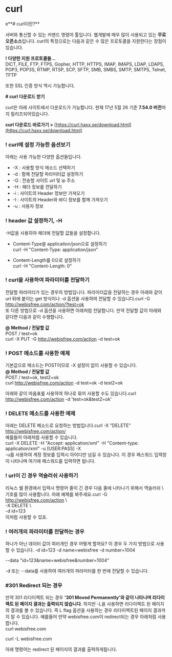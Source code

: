 # curl

e**\# curl이란?**

서버와 통신할 수 있는 커맨드 명령어 툴입니다. 웹개발에 매우 많이 사용되고 있는 **무료 오픈소스**입니다. curl의 특징으로는 다음과 같은 수 많은 프로토콜을 지원한다는 장점이 있습니다.  
  
**! 다양한 지원 프로토콜들...**  
DICT, FILE, FTP, FTPS, Gopher, HTTP, HTTPS, IMAP, IMAPS, LDAP, LDAPS, POP3, POP3S, RTMP, RTSP, SCP, SFTP, SMB, SMBS, SMTP, SMTPS, Telnet, TFTP  
  
또한 SSL 인증 방식 역시 가능합니다.   


**\# curl 다운로드 받기**  


curl은 아래 사이트에서 다운로드가 가능합니다. 현재 17년 5월 26 기준 **7.54.0 버전**까지 릴리즈되어있습니다.  
  
**curl 다운로드 바로가기 &gt;** [https://curl.haxx.se/download.html](https://curl.haxx.se/download.html)  


### ! curl에 설정 가능한 옵션보기

아래는 사용 가능한 다양한 옵션들입니다.

* -X : 사용할 방식 메소드 선택하기
* -d : 함께 전달할 파라미터값 설정하기
* -G : 전송할 사이트 url 및 ip 주소
* -H : 헤더 정보를 전달하기
* -i : 사이트의 Header 정보만 가져오기
* -I : 사이트의 Header와 바디 정보를 함께 가져오기
* -u : 사용자 정보  

### ! header 값 설정하기, -H

-H값을 사용히야 헤더에 전달할 값들을 설정합니다.  
- Content-Type을 application/json으로 설정하기  
curl -H "Content-Type: application/json"  
  
- Content-Length를 0으로 설정하기  
curl -H "Content-Length: 0"  
  


### ! curl을 사용하여 파라미터를 전달하기

전달할 파라미터가 있는 경우의 방법입니다. 파라미터값을 전달하는 경우 아래와 같이 url 뒤에 붙이는 get 방식이나 -d 옵션을 사용하여 전달할 수 있습니다.curl -G http://webisfree.com/action/?test=ok  
또 다른 방법으로 -d 옵션을 사용하면 아래처럼 전달합니다. 만약 전달할 값이 아래와 같다면 다음과 같이 수행합니다.  
  
**@ Method / 전달할 값**  
POST / test=ok  
curl -X PUT -G http://webisfree.com/action -d test=ok  


### ! POST 메소드를 사용한 예제

기본값으로 메소드는 POST이므로 -X 설정이 없이 사용할 수 있습니다.  
**@ Method / 전달할 값**  
POST / test=ok, test2=ok  
curl http://webisfree.com/action -d test=ok -d test2=ok  
  
아래와 같이 따옴표를 사용하여 하나로 묶어 사용할 수도 있습니다.curl http://webisfree.com/action -d 'test=ok&test2=ok'  
  


### ! DELETE 메소드를 사용한 예제

아래는 DELETE 메소드로 요청하는 방법입니다.curl -X "DELETE" http://webisfree.com/action/  
예를들어 아래처럼 사용할 수 있습니다.  
curl -X DELETE -H "Accept: application/xml" -H "Content-type: application/xml" -u \[USER:PASS\] -X  
-u를 사용하여 계정 정보를 입력시 아이디만 넘길 수 있습니다. 이 경우 패스워드 입력창이 나타나며 여기에 패스워드를 입력하면 됩니다.  


### ! url이 긴 경우 역슬러쉬 사용하기

리눅스 쉘 환경에서 입력시 명령어 줄이 긴 경우 다음 줄에 나타나기 위해서 역슬러쉬 \ 기호를 많이 사용합니다. 아래 예제를 봐주세요.curl -G http://webisfree.com/action \  
-X DELETE \  
-d id=123  
이처럼 사용할 수 있죠.  


### !  여러개의 파라미터를 전달하는 경우

하나가 아닌 데이터 값이 여러개인 경우 어떻게 할까요? 이 경우 두 가지 방법으로 사용할 수 있습니다. -d id=123 -d name=webisfree -d number=1004  
  
--data "id=123&name=webisfree&number=1004"  
  
-d 또는 --data를 사용하여 여러개의 파라미터를 한 번에 전달할 수 있습니다.  
  


### \#301 Redirect 되는 경우 

만약 301 리다이렉트 되는 경우 **'301 Moved Permanently'와 같이 나타나며 리다이렉트 된 페이지 결과는 출력되지 않습니다**. 하지만 -L을 사용하면 리다이렉트 된 페이지의 결과를 볼 수 있습니다. 즉 L flag 옵션을 사용하는 경우 리다이렉트된 페이지 결과까지 알 수 있습니다. 예를들어 만약 webisfree.com이 redirect되는 경우 아래처럼 사용합니다.  
curl webisfree.com  
  
curl -L webisfree.com  
  
아래 명령어는 redirect 된 페이지의 결과를 출력하게됩니다.

